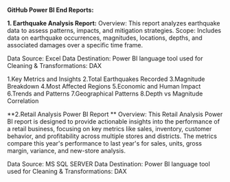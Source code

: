 **GitHub Power BI End Reports:**

**1. Earthquake Analysis Report:**
Overview: This report analyzes earthquake data to assess patterns, impacts, and mitigation strategies.
Scope: Includes data on earthquake occurrences, magnitudes, locations, depths, and associated damages over a specific time frame.

Data Source: Excel 
Data Destination: Power BI 
language tool used for Cleaning & Transformations: DAX

1.Key Metrics and Insights
2.Total Earthquakes Recorded
3.Magnitude Breakdown
4.Most Affected Regions
5.Economic and Human Impact
6.Trends and Patterns
7.Geographical Patterns
8.Depth vs Magnitude Correlation

**2.Retail Analysis Power BI Report **
Overview: This Retail Analysis Power BI report is designed to provide actionable insights into the performance of a retail business, focusing on key metrics like sales,     inventory, customer behavior, and profitability across multiple stores and districts.
         The metrics compare this year's performance to last year's for sales, units, gross margin, variance, and new-store analysis.

Data Source: MS SQL SERVER 
Data Destination: Power BI 
language tool used for Cleaning & Transformations: DAX
